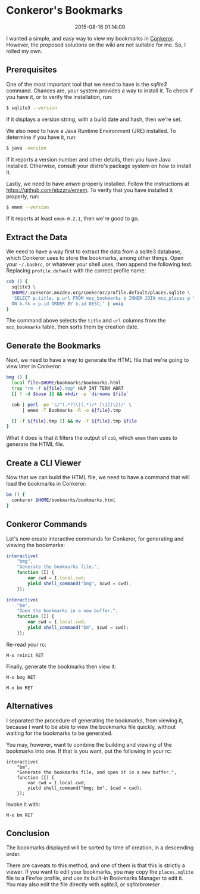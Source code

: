 Conkeror's Bookmarks
======================================================================

<center>2015-08-16 01:14:09</center>

I wanted a simple, and easy way to view my bookmarks in
[Conkeror](http://conkeror.org). However, the proposed solutions on
the wiki are not suitable for me. So, I rolled my own.


## Prerequisites

One of the most important tool that we need to have is the _sqlite3_
command. Chances are, your system provides a way to install it. To
check if you have it, or to verify the installation, run:

```bash
$ sqlite3 --version
```

If it displays a version string, with a build date and hash, then
we're set.

We also need to have a Java Runtime Environment (JRE) installed. To
determine if you have it, run:

```bash
$ java -version
```

If it reports a version number and other details, then you have Java
installed. Otherwise, consult your distro's package system on how to
install it.

Lastly, we need to have _emem_ properly installed. Follow the
instructions at <https://github.com/ebzzry/emem>. To verify that you
have installed it properly, run:

```bash
$ emem --version
```

If it reports at least `emem-0.2.1`, then we're good to go.


## Extract the Data

We need to have a way first to extract the data from a sqlite3
database, which Conkeror uses to store the bookmarks, among other
things. Open your `~/.bashrc`, or whatever your shell uses, then
append the following text. Replacing `profile.default` with the
correct profile name:

```bash
cob () {
  sqlite3 \
  $HOME/.conkeror.mozdev.org/conkeror/profile.default/places.sqlite \
  'SELECT p.title, p.url FROM moz_bookmarks b INNER JOIN moz_places p \
  ON b.fk = p.id ORDER BY b.id DESC;' | uniq
}
```

The command above selects the `title` and `url` columns from the
`moz_bookmarks` table, then sorts them by creation date.


## Generate the Bookmarks

Next, we need to have a way to generate the HTML file that
we're going to view later in Conkeror:

```bash
bmg () {
  local file=$HOME/bookmarks/bookmarks.html
  trap "rm -f ${file}.tmp" HUP INT TERM ABRT
  [[ ! -d $base ]] && mkdir -p `dirname $file`

  cob | perl -pe 's/^(.*?)\|(.*)/* [\1](\2)/' \
      | emem -T Bookmarks -R -o ${file}.tmp

  [[ -f ${file}.tmp ]] && mv -f ${file}.tmp $file
}
```

What it does is that it filters the output of `cob`, which `emem` then
uses to generate the HTML file.


## Create a CLI Viewer

Now that we can build the HTML file, we need to have a command that
will load the bookmarks in Conkeror:

```bash
bm () {
  conkeror $HOME/bookmarks/bookmarks.html
}
```

## Conkeror Commands

Let's now create interactive commands for Conkeror, for generating and
viewing the bookmarks:

```javascript
interactive(
    "bmg",
    "Generate the bookmarks file.",
    function (I) {
        var cwd = I.local.cwd;
        yield shell_command("bmg", $cwd = cwd);
    });

interactive(
    "bm",
    "Open the bookmarks in a new buffer.",
    function (I) {
        var cwd = I.local.cwd;
        yield shell_command("bm", $cwd = cwd);
    });
```

Re-read your rc:

```
M-x reinit RET
```

Finally, generate the bookmarks then view it:

```
M-x bmg RET
```

```
M-x bm RET
```


## Alternatives

I separated the procedure of generating the bookmarks, from viewing
it, because I want to be able to view the bookmarks file quickly,
without waiting for the bookmarks to be generated.

You may, however, want to combine the building and viewing of the
bookmarks into one. If that is you want, put the following in your
rc:

```
interactive(
    "bm",
    "Generate the bookmarks file, and open it in a new buffer.",
    function (I) {
        var cwd = I.local.cwd;
        yield shell_command("bmg; bm", $cwd = cwd);
    });
```

Invoke it with:

```
M-x bm RET
```

## Conclusion

The bookmarks displayed will be sorted by time of creation, in a
descending order.

There are caveats to this method, and one of them is that this is
strictly a viewer. If you want to edit your bookmarks, you may copy
the `places.sqlite` file to a Firefox profile, and use its built-in
Bookmarks Manager to edit it. You may also edit the file directly with
_sqlite3_, or _sqlitebrowser_ .
